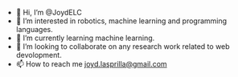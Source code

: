 - 👋 Hi, I’m @JoydELC
- 👀 I’m interested in robotics, machine learning and programming languages.
- 🌱 I’m currently learning machine learning.
- 💞️ I’m looking to collaborate on any research work related to web devolopment.
- 📫 How to reach me joyd.lasprilla@gmail.com

<!---
JoydELC/JoydELC is a ✨ special ✨ repository because its `README.md` (this file) appears on your GitHub profile.
You can click the Preview link to take a look at your changes.
--->
